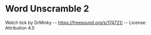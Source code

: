 # Word Unscramble 2

Watch tick by DrMinky -- https://freesound.org/s/174721/ -- License: Attribution 4.0
